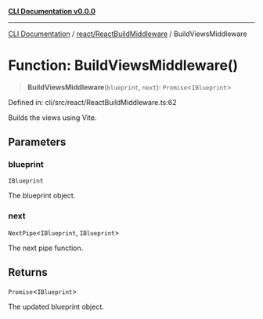 [**CLI Documentation v0.0.0**](../../../README.md)

***

[CLI Documentation](../../../modules.md) / [react/ReactBuildMiddleware](../README.md) / BuildViewsMiddleware

# Function: BuildViewsMiddleware()

> **BuildViewsMiddleware**(`blueprint`, `next`): `Promise`\<`IBlueprint`\>

Defined in: cli/src/react/ReactBuildMiddleware.ts:62

Builds the views using Vite.

## Parameters

### blueprint

`IBlueprint`

The blueprint object.

### next

`NextPipe`\<`IBlueprint`, `IBlueprint`\>

The next pipe function.

## Returns

`Promise`\<`IBlueprint`\>

The updated blueprint object.
